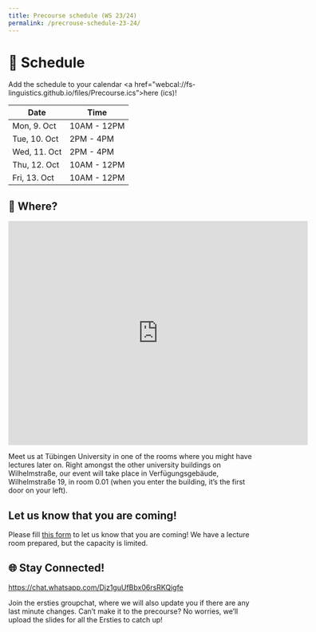 ```yaml
---
title: Precourse schedule (WS 23/24)
permalink: /precrouse-schedule-23-24/
---
```


# 📅 Schedule

Add the schedule to your calendar <a href="webcal://fs-linguistics.github.io/files/Precourse.ics”>here (ics)</a>!

| Date | Time  |
|------|---|
|Mon, 9. Oct | 10AM - 12PM  |
|Tue, 10. Oct | 2PM - 4PM  |
|Wed, 11. Oct | 2PM - 4PM  |
|Thu, 12. Oct | 10AM - 12PM  |
|Fri, 13. Oct | 10AM - 12PM  |

## 📍 Where?

<iframe src="https://www.google.com/maps/embed?pb=!1m18!1m12!1m3!1d1560.3175588883514!2d9.060737689793196!3d48.525887686202466!2m3!1f0!2f0!3f0!3m2!1i1024!2i768!4f13.1!3m3!1m2!1s0x4799e52d95c56691%3A0x98fb31686086b2f8!2zVmVyZsO8Z3VuZ3NnZWLDpHVkZSwgV2lsaGVsbXN0cmHDn2UgMTksIDcyMDc0IFTDvGJpbmdlbg!5e0!3m2!1sen!2sde!4v1695921474242!5m2!1sen!2sde" width="600" height="450" style="border:0;" allowfullscreen="" loading="lazy" referrerpolicy="no-referrer-when-downgrade"></iframe>

Meet us at Tübingen University in one of the rooms where you might have lectures later on. Right amongst the other university buildings on Wilhelmstraße, our event will take place in Verfügungsgebäude, Wilhelmstraße 19, in room 0.01 (when you enter the building, it’s the first door on your left).

## Let us know that you are coming!

Please fill [this form](https://docs.google.com/forms/d/e/1FAIpQLSenVUaydGj_pgfPQ1-4RxMf7sJ5BuPwLCXIlf8b6VW_PCGBGQ/viewform) to let us know that you are coming! We have a lecture room prepared, but the capacity is limited.

## 🌐 Stay Connected!

https://chat.whatsapp.com/Djz1guUfBbx06rsRKQigfe

Join the ersties groupchat, where we will also update you if there are any last minute changes. Can’t make it to the precourse? No worries, we’ll upload the slides for all the Ersties to catch up!